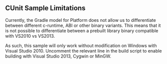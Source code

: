 ## CUnit Sample Limitations

Currently, the Gradle model for Platform does not allow us to differentiate between different c-runtime, ABI or other binary variants.
This means that it is not possible to differentiate between a prebuilt library binary compatible with VS2010 vs VS2013.

As such, this sample will only work without modification on Windows with Visual Studio 2010. Uncomment the relevant line in the
build script to enable building with Visual Studio 2013, Cygwin or MinGW.